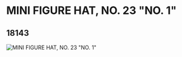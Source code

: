 # MINI FIGURE HAT, NO. 23 "NO. 1"
## 18143
![MINI FIGURE HAT, NO. 23 "NO. 1"](https://lc-www-live-s.legocdn.com/media/bricks/5/2/6079389.jpg)